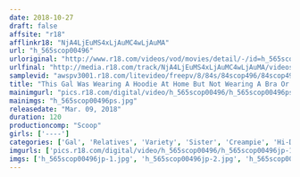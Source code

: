 ```yaml
---
date: 2018-10-27
draft: false
affsite: "r18"
afflinkr18: "NjA4LjEuMS4xLjAuMC4wLjAuMA"
url: "h_565scop00496"
urloriginal: "http://www.r18.com/videos/vod/movies/detail/-/id=h_565scop00496"
urlfinal: "http://media.r18.com/track/NjA4LjEuMS4xLjAuMC4wLjAuMA/videos/vod/movies/detail/-/id=h_565scop00496"
samplevid: "awspv3001.r18.com/litevideo/freepv/8/84s/84scop496/84scop496_dmb_w.mp4"
title: "This Gal Was Wearing A Hoodie At Home But Not Wearing A Bra Or Panties And Totally Had Her Guard Down!! Even Though They Were Brother And Sister, He Couldn't Control His Lust And In the End They Had Incest: Creampies Sex!!"
mainimgurl: "pics.r18.com/digital/video/h_565scop00496/h_565scop00496ps.jpg"
mainimgs: "h_565scop00496ps.jpg"
releasedate: "Mar. 09, 2018"
duration: 120
productioncomp: "Scoop"
girls: ['----']
categories: ['Gal', 'Relatives', 'Variety', 'Sister', 'Creampie', 'Hi-Def']
imgurls: ['pics.r18.com/digital/video/h_565scop00496/h_565scop00496jp-1.jpg', 'pics.r18.com/digital/video/h_565scop00496/h_565scop00496jp-2.jpg', 'pics.r18.com/digital/video/h_565scop00496/h_565scop00496jp-3.jpg', 'pics.r18.com/digital/video/h_565scop00496/h_565scop00496jp-4.jpg', 'pics.r18.com/digital/video/h_565scop00496/h_565scop00496jp-5.jpg', 'pics.r18.com/digital/video/h_565scop00496/h_565scop00496jp-6.jpg', 'pics.r18.com/digital/video/h_565scop00496/h_565scop00496jp-7.jpg', 'pics.r18.com/digital/video/h_565scop00496/h_565scop00496jp-8.jpg', 'pics.r18.com/digital/video/h_565scop00496/h_565scop00496jp-9.jpg', 'pics.r18.com/digital/video/h_565scop00496/h_565scop00496jp-10.jpg', 'pics.r18.com/digital/video/h_565scop00496/h_565scop00496jp-11.jpg', 'pics.r18.com/digital/video/h_565scop00496/h_565scop00496jp-12.jpg', 'pics.r18.com/digital/video/h_565scop00496/h_565scop00496jp-13.jpg', 'pics.r18.com/digital/video/h_565scop00496/h_565scop00496jp-14.jpg', 'pics.r18.com/digital/video/h_565scop00496/h_565scop00496jp-15.jpg', 'pics.r18.com/digital/video/h_565scop00496/h_565scop00496jp-16.jpg', 'pics.r18.com/digital/video/h_565scop00496/h_565scop00496jp-17.jpg', 'pics.r18.com/digital/video/h_565scop00496/h_565scop00496jp-18.jpg', 'pics.r18.com/digital/video/h_565scop00496/h_565scop00496jp-19.jpg', 'pics.r18.com/digital/video/h_565scop00496/h_565scop00496jp-20.jpg']
imgs: ['h_565scop00496jp-1.jpg', 'h_565scop00496jp-2.jpg', 'h_565scop00496jp-3.jpg', 'h_565scop00496jp-4.jpg', 'h_565scop00496jp-5.jpg', 'h_565scop00496jp-6.jpg', 'h_565scop00496jp-7.jpg', 'h_565scop00496jp-8.jpg', 'h_565scop00496jp-9.jpg', 'h_565scop00496jp-10.jpg', 'h_565scop00496jp-11.jpg', 'h_565scop00496jp-12.jpg', 'h_565scop00496jp-13.jpg', 'h_565scop00496jp-14.jpg', 'h_565scop00496jp-15.jpg', 'h_565scop00496jp-16.jpg', 'h_565scop00496jp-17.jpg', 'h_565scop00496jp-18.jpg', 'h_565scop00496jp-19.jpg', 'h_565scop00496jp-20.jpg']
---
```

